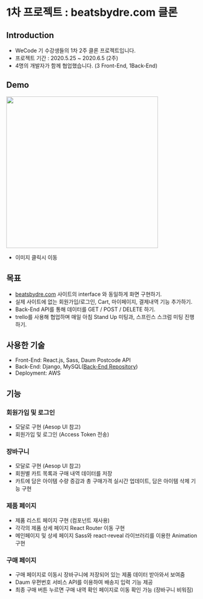 # 1차 프로젝트 : beatsbydre.com 클론

## Introduction
- WeCode 기 수강생들의 1차 2주 클론 프로젝트입니다.
- 프로젝트 기간 : 2020.5.25 ~ 2020.6.5 (2주)
- 4명의 개발자가 함께 협업했습니다. (3 Front-End, 1Back-End)

## Demo
<a href="https://youtu.be/Xe5RDq6t8j0" target="_blank"><img src="https://media.vlpt.us/images/vllyj2260/post/5f083e62-ce9a-40df-8244-0b4a32d6ec8a/3.png" width="400px"></img></a>
- 이미지 클릭시 이동

## 목표
- [beatsbydre.com](http://beatsbydre.com) 사이트의 interface 와 동일하게 화면 구현하기.
- 실제 사이트에 없는 회원가입/로그인, Cart, 마이페이지, 결제내역 기능 추가하기.
- Back-End API를 통해 데이터를 GET / POST / DELETE 하기.
- trello를 사용해 협업하며 매일 아침 Stand Up 미팅과, 스프린스 스크럼 미팅 진행하기.

## 사용한 기술
- Front-End: React.js, Sass, Daum Postcode API  
- Back-End: Django, MySQL([Back-End Repository](https://github.com/wecode-bootcamp-korea/4-Beats-backendhttps://github.com/wecode-bootcamp-korea/4-Beats-backend))
- Deployment: AWS

## 기능
### 회원가입 및 로그인
- 모달로 구현 (Aesop UI 참고)
- 회원가입 및 로그인 (Access Token 전송)
### 장바구니
- 모달로 구현 (Aesop UI 참고)
- 회원별 카트 목록과 구매 내역 데이터를 저장
- 카트에 담은 아이템 수량 증감과 총 구매가격 실시간 업데이트, 담은 아이템 삭제 기능 구현
### 제품 페이지
- 제품 리스트 페이지 구현 (컴포넌트 재사용)
- 각각의 제품 상세 페이지 React Router 이동 구현
- 메인페이지 및 상세 페이지 Sass와 react-reveal 라이브러리를 이용한 Animation 구현
### 구매 페이지
- 구매 페이지로 이동시 장바구니에 저장되어 있는 제품 데이터 받아와서 보여줌
- Daum 우편번호 서비스 API를 이용하여 배송지 입력 기능 제공
- 최종 구매 버튼 누르면 구매 내역 확인 페이지로 이동 확인 가능 (장바구니 비워짐)
